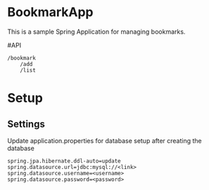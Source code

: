 # BookmarkApp

This is a sample Spring Application for managing bookmarks.

#API

    /bookmark
        /add
        /list

# Setup

## Settings

Update application.properties for database setup after creating the database


    spring.jpa.hibernate.ddl-auto=update
    spring.datasource.url=jdbc:mysql://<link>
    spring.datasource.username=<username>
    spring.datasource.password=<password>

